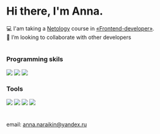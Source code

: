 # Hi there, I'm Anna.

💻 I'am taking a [Netology](https://netology.ru/) course in [«Frontend-developer»](https://netology.ru/programs/front-end).   
🤝 I’m looking to collaborate with other developers

#
### Programming skils
![](https://img.shields.io/badge/HTML-orange) 
![](https://img.shields.io/badge/CSS-blue) 
![](https://img.shields.io/badge/JavaScript-yellow)

### Tools 
![](https://img.shields.io/badge/Git-success) 
![](https://img.shields.io/badge/W3C-blue)
![](https://img.shields.io/badge/Figma-blueviolet) 
![](https://img.shields.io/badge/VS_Code-blue)

#
email: anna.naraikin@yandex.ru
